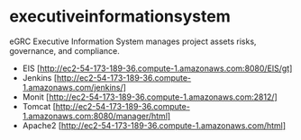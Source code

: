 # executiveinformationsystem
eGRC Executive Information System manages project assets risks, governance, and compliance.

- EIS [http://ec2-54-173-189-36.compute-1.amazonaws.com:8080/EIS/gt]
- Jenkins [http://ec2-54-173-189-36.compute-1.amazonaws.com/jenkins/]
- Monit [http://ec2-54-173-189-36.compute-1.amazonaws.com:2812/]
- Tomcat [http://ec2-54-173-189-36.compute-1.amazonaws.com:8080/manager/html]
- Apache2 [http://ec2-54-173-189-36.compute-1.amazonaws.com/html]
